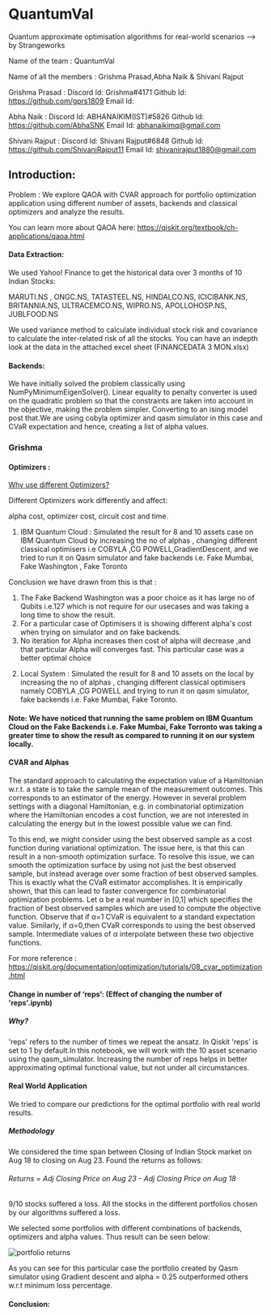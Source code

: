 # QuantumVal


Quantum approximate optimisation algorithms for real-world scenarios --> by Strangeworks

 Name of the team : QuantumVal
 
 
 Name of all the members : Grishma Prasad,Abha Naik & Shivani  Rajput


Grishma Prasad :
                     Discord Id: Grishma#4171
                     Github Id: https://github.com/gprs1809
                     Email Id: 


Abha Naik :
          Discord Id: ABHANAIKIM(IST)#5826
                    Github Id: https://github.com/AbhaSNK
                    Email Id: abhanaikimq@gmail.com


Shivani Rajput :
          Discord Id: Shivani Rajput#6848
                    Github Id: https://github.com/ShivaniRajput11
                    Email Id: shivanirajput1880@gmail.com






## Introduction:

Problem : We explore QAOA with CVAR approach for portfolio optimization application using different number of assets, backends and classical optimizers and analyze the results.


You can learn more about QAOA here: https://qiskit.org/textbook/ch-applications/qaoa.html

#### Data Extraction: 

We used Yahoo! Finance to get the historical data over 3 months of 10 Indian Stocks: 


MARUTI.NS , ONGC.NS, TATASTEEL.NS, HINDALCO.NS, ICICIBANK.NS, BRITANNIA.NS, ULTRACEMCO.NS, WIPRO.NS, APOLLOHOSP.NS, JUBLFOOD.NS


We used variance method to calculate individual stock risk and covariance to calculate the inter-related risk of all the stocks.
You can have an indepth look at the data in the attached excel sheet (FINANCEDATA 3 MON.xlsx)

#### Backends:


We have initially solved the problem classically using NumPyMinimumEigenSolver(). Linear equality to penalty converter is used on the quadratic problem so that the constraints are taken into account in the objective, making the problem simpler. Converting to an ising model post that.We are using cobyla optimizer and qasm simulator in this case and CVaR expectation and hence, creating a list of alpha values.

### Grishma 


#### Optimizers :
<u> Why use different Optimizers? </u>

Different Optimizers work differently and affect:

 alpha cost, optimizer cost, circuit cost and time.

1) IBM Quantum Cloud : Simulated the result for 8 and 10 assets case on IBM Quantum Cloud by increasing the no of alphas , changing different classical optimisers i.e  COBYLA ,CG POWELL,GradientDescent, and we tried to run it on Qasm simulator and fake backends i.e. Fake Mumbai, Fake Washington , Fake Toronto


Conclusion we have drawn from this is that :

1. The Fake Backend Washington was a poor choice as it has large no of Qubits i.e.127 which is not require for our usecases and was taking a long time to show the result.
2. For a particular case of Optimisers it is showing different alpha's cost when trying on simulator and on fake backends. 
3. No iteration for Alpha increases then cost of alpha will decrease ,and that particular Alpha will converges fast. This particular case was a better optimal choice 


2) Local System : Simulated the result for 8 and 10 assets on the local by increasing the no of alphas , changing different classical optimisers namely COBYLA ,CG POWELL and trying to run it on qasm simulator, fake backends i.e. Fake Mumbai, Fake Toronto.



#### Note: We have noticed that running the same problem on IBM Quantum Cloud on the Fake Backends i.e. Fake Mumbai, Fake Torronto was taking a greater time to show the result as compared to running it on our system locally.




#### CVAR and Alphas

The standard approach to calculating the expectation value of a Hamiltonian w.r.t. a state is to take the sample mean of the measurement outcomes. This corresponds to an estimator of the energy. However in several problem settings with a diagonal Hamiltonian, e.g. in combinatorial optimization where the Hamiltonian encodes a cost function, we are not interested in calculating the energy but in the lowest possible value we can find.

To this end, we might consider using the best observed sample as a cost function during variational optimization. The issue here, is that this can result in a non-smooth optimization surface. To resolve this issue, we can smooth the optimization surface by using not just the best observed sample, but instead average over some fraction of best observed samples. This is exactly what the CVaR estimator accomplishes.
It is empirically shown, that this can lead to faster convergence for combinatorial optimization problems.
Let α be a real number in [0,1] which specifies the fraction of best observed samples which are used to compute the objective function. Observe that if α=1 CVaR is equivalent to a standard expectation value. Similarly, if α=0,then CVaR corresponds to using the best observed sample. Intermediate values of α interpolate between these two objective functions.


For more reference : https://qiskit.org/documentation/optimization/tutorials/08_cvar_optimization.html

#### Change in number of ‘reps’: (Effect of changing the number of 'reps'.ipynb)
##### Why?

'reps' refers to the number of times we repeat the ansatz. In Qiskit 'reps' is set to 1 by default.In this notebook, we will work with the 10 asset scenario using the qasm_simulator.
Increasing the number of reps helps in better approximating optimal functional value, but not under all circumstances.

#### Real World Application
We tried to compare our predictions for the optimal portfolio with real world results.
##### Methodology
We considered the time span between Closing of Indian Stock market on Aug 18 to closing on Aug 23. Found the returns as follows:


######  Returns = Adj Closing Price on Aug 23 - Adj Closing Price on Aug 18


9/10 stocks suffered a loss. All the stocks in the different portfolios chosen by our algorithms suffered a loss.

We selected some portfolios with different combinations of backends, optimizers and alpha values. Thus result can be seen below:

![portfolio returns](https://user-images.githubusercontent.com/94033568/186265528-4b7437ef-03d8-4ac3-af5f-8888060484b4.png)

As you can see for this particular case the portfolio created by Qasm simulator using Gradient descent and alpha = 0.25 outperformed others w.r.t minimum loss percentage.

#### Conclusion:
